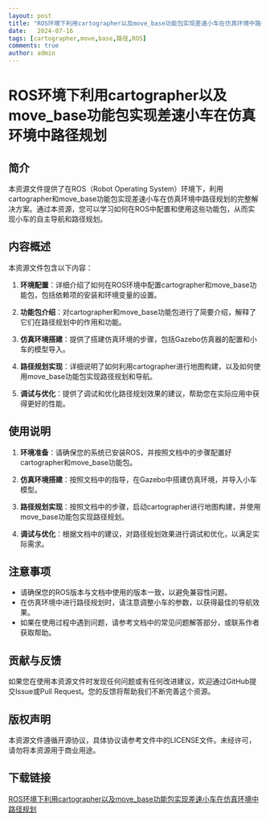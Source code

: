 ```yaml
---
layout: post
title: "ROS环境下利用cartographer以及move_base功能包实现差速小车在仿真环境中路径规划"
date:   2024-07-16
tags: [cartographer,move,base,路径,ROS]
comments: true
author: admin
---
```

# ROS环境下利用cartographer以及move_base功能包实现差速小车在仿真环境中路径规划

## 简介

本资源文件提供了在ROS（Robot Operating System）环境下，利用cartographer和move_base功能包实现差速小车在仿真环境中路径规划的完整解决方案。通过本资源，您可以学习如何在ROS中配置和使用这些功能包，从而实现小车的自主导航和路径规划。

## 内容概述

本资源文件包含以下内容：

1. **环境配置**：详细介绍了如何在ROS环境中配置cartographer和move_base功能包，包括依赖项的安装和环境变量的设置。

2. **功能包介绍**：对cartographer和move_base功能包进行了简要介绍，解释了它们在路径规划中的作用和功能。

3. **仿真环境搭建**：提供了搭建仿真环境的步骤，包括Gazebo仿真器的配置和小车的模型导入。

4. **路径规划实现**：详细说明了如何利用cartographer进行地图构建，以及如何使用move_base功能包实现路径规划和导航。

5. **调试与优化**：提供了调试和优化路径规划效果的建议，帮助您在实际应用中获得更好的性能。

## 使用说明

1. **环境准备**：请确保您的系统已安装ROS，并按照文档中的步骤配置好cartographer和move_base功能包。

2. **仿真环境搭建**：按照文档中的指导，在Gazebo中搭建仿真环境，并导入小车模型。

3. **路径规划实现**：按照文档中的步骤，启动cartographer进行地图构建，并使用move_base功能包实现路径规划。

4. **调试与优化**：根据文档中的建议，对路径规划效果进行调试和优化，以满足实际需求。

## 注意事项

- 请确保您的ROS版本与文档中使用的版本一致，以避免兼容性问题。
- 在仿真环境中进行路径规划时，请注意调整小车的参数，以获得最佳的导航效果。
- 如果在使用过程中遇到问题，请参考文档中的常见问题解答部分，或联系作者获取帮助。

## 贡献与反馈

如果您在使用本资源文件时发现任何问题或有任何改进建议，欢迎通过GitHub提交Issue或Pull Request。您的反馈将帮助我们不断完善这个资源。

## 版权声明

本资源文件遵循开源协议，具体协议请参考文件中的LICENSE文件。未经许可，请勿将本资源用于商业用途。

## 下载链接

[ROS环境下利用cartographer以及move_base功能包实现差速小车在仿真环境中路径规划](https://pan.quark.cn/s/428321c2c0d3)